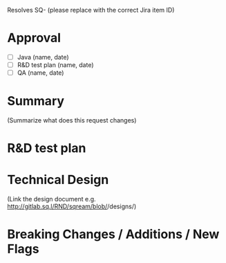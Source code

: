 Resolves SQ-<XXXX> (please replace with the correct Jira item ID)

# Approval

- [ ] Java (name, date)
- [ ] R&D test plan (name, date)
- [ ] QA (name, date)

# Summary

(Summarize what does this request changes)

# R&D test plan

# Technical Design

(Link the design document e.g. http://gitlab.sq.l/RND/sqream/blob/<branch>/designs/<file-path>)

# Breaking Changes / Additions / New Flags

